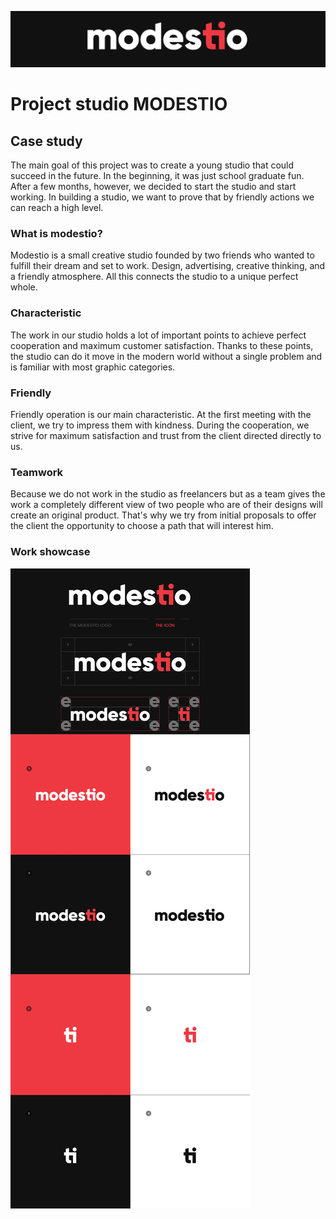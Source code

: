 ![Image of modestio logo at top of document.](img/ModestioHead.jpg)
# Project studio MODESTIO

## Case study
The main goal of this project was to create a young studio that could succeed in the future. In the beginning, it was just school graduate fun. After a few months, however, we decided to start the studio and start working. In building a studio, we want to prove that by friendly actions we can reach a high level.

### What is modestio?
Modestio is a small creative studio founded by two friends who wanted to fulfill their dream and set to work. Design, advertising, creative
thinking, and a friendly atmosphere. All this connects the studio to
a unique perfect whole.

### Characteristic
The work in our studio holds a lot of important points
to achieve perfect cooperation and maximum
customer satisfaction. Thanks to these points, the studio can do it
move in the modern world without a single problem and
is familiar with most graphic categories.

### Friendly
Friendly operation is our main characteristic. At the first meeting with the client, we try to impress them with kindness. During the cooperation, we strive for maximum satisfaction
and trust from the client directed directly to us.

### Teamwork
Because we do not work in the studio as freelancers but as a team
gives the work a completely different view of two people who are of their designs will create an original product. That's why we try from
initial proposals to offer the client the opportunity to choose
a path that will interest him.

### Work showcase
![Lil boy Sam chillin with da Dog.](img/ModestioPrez.jpg)

